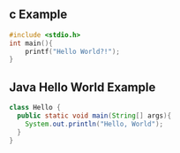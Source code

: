 ## c Example
```c
#include <stdio.h>
int main(){
    printf("Hello World?!");
}
```

## Java Hello World Example
```java
class Hello {
  public static void main(String[] args){
    System.out.println("Hello, World");
  }
}
```
